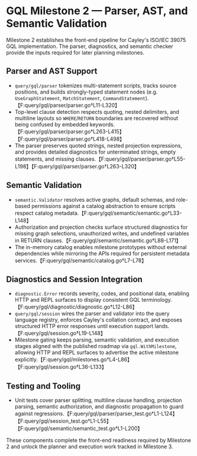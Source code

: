 # GQL Milestone 2 — Parser, AST, and Semantic Validation

Milestone 2 establishes the front-end pipeline for Cayley's ISO/IEC 39075 GQL
implementation. The parser, diagnostics, and semantic checker provide the inputs
required for later planning milestones.

## Parser and AST Support

* `query/gql/parser` tokenizes multi-statement scripts, tracks source positions,
  and builds strongly-typed statement nodes (e.g. `UseGraphStatement`,
  `MatchStatement`, `CommandStatement`).【F:query/gql/parser/parser.go†L11-L320】
* Top-level clause detection respects quoting, nested delimiters, and multiline
  layouts so `WHERE`/`RETURN` boundaries are recovered without being confused by
  embedded keywords.【F:query/gql/parser/parser.go†L263-L415】【F:query/gql/parser/parser.go†L418-L498】
* The parser preserves quoted strings, nested projection expressions, and
  provides detailed diagnostics for unterminated strings, empty statements, and
  missing clauses.【F:query/gql/parser/parser.go†L55-L198】【F:query/gql/parser/parser.go†L263-L320】

## Semantic Validation

* `semantic.Validator` resolves active graphs, default schemas, and role-based
  permissions against a catalog abstraction to ensure scripts respect catalog
  metadata.【F:query/gql/semantic/semantic.go†L33-L148】
* Authorization and projection checks surface structured diagnostics for missing
  graph selections, unauthorized writes, and undefined variables in RETURN
  clauses.【F:query/gql/semantic/semantic.go†L88-L171】
* The in-memory catalog enables milestone prototypes without external
  dependencies while mirroring the APIs required for persistent metadata
  services.【F:query/gql/semantic/catalog.go†L7-L78】

## Diagnostics and Session Integration

* `diagnostic.Error` records severity, codes, and positional data, enabling HTTP
  and REPL surfaces to display consistent GQL terminology.【F:query/gql/diagnostic/diagnostic.go†L12-L86】
* `query/gql/session` wires the parser and validator into the query language
  registry, enforces Cayley's collation contract, and exposes structured HTTP
  error responses until execution support lands.【F:query/gql/session.go†L19-L148】
* Milestone gating keeps parsing, semantic validation, and execution stages
  aligned with the published roadmap via `gql.WithMilestone`, allowing HTTP and
  REPL surfaces to advertise the active milestone explicitly.【F:query/gql/milestones.go†L4-L86】【F:query/gql/session.go†L36-L133】

## Testing and Tooling

* Unit tests cover parser splitting, multiline clause handling, projection
  parsing, semantic authorization, and diagnostic propagation to guard against
  regressions.【F:query/gql/parser/parser_test.go†L1-L124】【F:query/gql/session_test.go†L1-L55】【F:query/gql/semantic/semantic_test.go†L1-L200】

These components complete the front-end readiness required by Milestone 2 and
unlock the planner and execution work tracked in Milestone 3.
